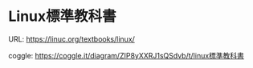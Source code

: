 # Linux標準教科書
URL:
https://linuc.org/textbooks/linux/

coggle:
https://coggle.it/diagram/ZIP8yXXRJ1sQSdvb/t/linux標準教科書
